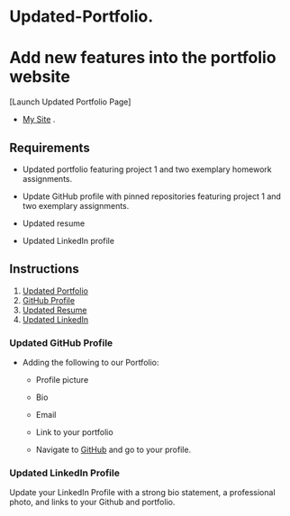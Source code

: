 # Updated-Portfolio.
# Add new features into the portfolio website 
[Launch Updated Portfolio Page]
*  [My Site](https://moesaidi76.github.io/Updated-Portfolio-Page/.) .

## Requirements

* Updated portfolio featuring project 1 and two exemplary homework assignments. 

* Update GitHub profile with pinned repositories featuring project 1 and two exemplary assignments. 

* Updated resume

* Updated LinkedIn profile




## Instructions

1. [Updated Portfolio](#updated-portfolio)
2. [GitHub Profile](#updated-github-profile)
3. [Updated Resume](#updated-resume)
4. [Updated LinkedIn](#updated-linkedin)

### Updated GitHub Profile 

* Adding the following to our Portfolio: 

    * Profile picture

    * Bio

    * Email

    * Link to your portfolio

  * Navigate to [GitHub](https://github.com/) and go to your profile.



### Updated LinkedIn Profile 

Update your LinkedIn Profile with a strong bio statement, a professional photo, and links to your Github and portfolio.


